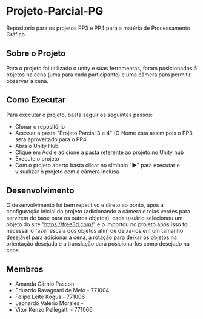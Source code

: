 # Projeto-Parcial-PG
Repositório para os projetos PP3 e PP4 para a matéria de Processamento Gráfico

## Sobre o Projeto
Para o projeto foi utilizado o unity e suas ferramentas, foram posicionados 5 objetos na cena (uma para cada participante) e uma câmera para permitir observar a cena.

## Como Executar
Para executar o projeto, basta seguir os seguintes passos:
- Clonar o repositório
- Acessar a pasta "Projeto Parcial 3 e 4" (O Nome esta assim pois o PP3 será aproveitado para o PP4
- Abra o Unity Hub
- Clique em Add e adicione a pasta referente ao projeto no Unity hub
- Execute o projeto
- Com o projeto aberto basta clicar no símbolo "▶️" para executar e visualizar o projeto com a câmera inclusa

## Desenvolvimento
O desenvolvimento foi bem repetitivo e direto ao ponto, após a configuração inicial do projeto (adicionando a câmera e telas verdes para servirem de base para os outros objetos), cada usuário selecionou um objeto do site "https://free3d.com/" e o importou no projeto após isso foi necessário fazer escala dos objetos afim de deixa-los em um tamanho desejável para adicionar a cena, a rotação para deixar os objetos na orientação desejada e a translação para posiciona-los como desejado na cena

## Membros
- Amanda Cárnio Pascon - 
- Eduardo Ravagnani de Melo - 771004
- Felipe Leite Kogus - 771006
- Leonardo Valério Morales - 
- Vitor Kenzo Pellegatti - 771066
